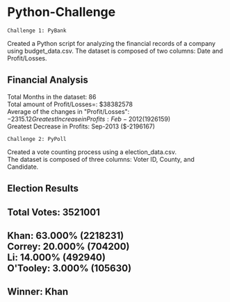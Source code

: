 # Python-Challenge

```
Challenge 1: PyBank
```
Created a Python script for analyzing the financial records of a company using budget_data.csv. The dataset is composed of two columns: Date and Profit/Losses. 

Financial Analysis
----------------------------
Total Months in the dataset: 86  
Total amount of Profit/Losses=: $38382578  
Average of the changes in "Profit/Losses": $-2315.12  
Greatest Increase in Profits: Feb-2012 ($1926159)  
Greatest Decrease in Profits: Sep-2013 ($-2196167)  

```
Challenge 2: PyPoll
```
Created a vote counting process using a election_data.csv.    
The dataset is composed of three columns: Voter ID, County, and Candidate.  

Election Results  
-------------------------  
Total Votes: 3521001  
-------------------------  
Khan: 63.000% (2218231)  
Correy: 20.000% (704200)  
Li: 14.000% (492940)  
O'Tooley: 3.000% (105630)  
-------------------------  
Winner: Khan  
-------------------------  
